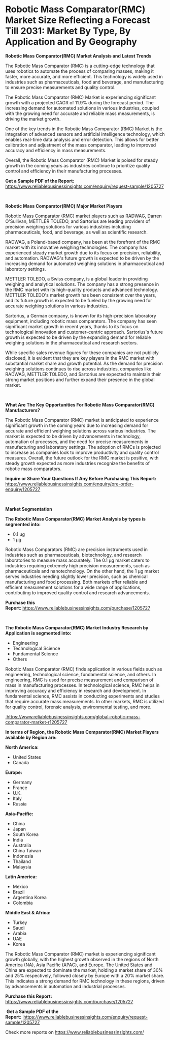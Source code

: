 <p><h1>Robotic Mass Comparator(RMC) Market Size Reflecting a Forecast Till 2031: Market By Type, By Application and By Geography</h1></p><p><strong>Robotic Mass Comparator(RMC) Market Analysis and Latest Trends</strong></p>
<p><p>The Robotic Mass Comparator (RMC) is a cutting-edge technology that uses robotics to automate the process of comparing masses, making it faster, more accurate, and more efficient. This technology is widely used in industries such as pharmaceuticals, food and beverage, and manufacturing to ensure precise measurements and quality control.</p><p>The Robotic Mass Comparator (RMC) Market is experiencing significant growth with a projected CAGR of 11.9% during the forecast period. The increasing demand for automated solutions in various industries, coupled with the growing need for accurate and reliable mass measurements, is driving the market growth.</p><p>One of the key trends in the Robotic Mass Comparator (RMC) Market is the integration of advanced sensors and artificial intelligence technology, which enables real-time data analysis and error detection. This allows for better calibration and adjustment of the mass comparator, leading to improved accuracy and efficiency in mass measurements.</p><p>Overall, the Robotic Mass Comparator (RMC) Market is poised for steady growth in the coming years as industries continue to prioritize quality control and efficiency in their manufacturing processes.</p></p>
<p><strong>Get a Sample PDF of the Report:&nbsp;</strong> <a href="https://www.reliablebusinessinsights.com/enquiry/request-sample/1205727">https://www.reliablebusinessinsights.com/enquiry/request-sample/1205727</a></p>
<p>&nbsp;</p>
<p><strong>Robotic Mass Comparator(RMC) Major Market Players</strong></p>
<p><p>Robotic Mass Comparator (RMC) market players such as RADWAG, Darren O'Sullivan, METTLER TOLEDO, and Sartorius are leading providers of precision weighing solutions for various industries including pharmaceuticals, food, and beverage, as well as scientific research.</p><p>RADWAG, a Poland-based company, has been at the forefront of the RMC market with its innovative weighing technologies. The company has experienced steady market growth due to its focus on precision, reliability, and automation. RADWAG's future growth is expected to be driven by the increasing demand for automated weighing solutions in pharmaceutical and laboratory settings.</p><p>METTLER TOLEDO, a Swiss company, is a global leader in providing weighing and analytical solutions. The company has a strong presence in the RMC market with its high-quality products and advanced technology. METTLER TOLEDO's market growth has been consistent over the years, and its future growth is expected to be fueled by the growing need for accurate weighing solutions in various industries.</p><p>Sartorius, a German company, is known for its high-precision laboratory equipment, including robotic mass comparators. The company has seen significant market growth in recent years, thanks to its focus on technological innovation and customer-centric approach. Sartorius's future growth is expected to be driven by the expanding demand for reliable weighing solutions in the pharmaceutical and research sectors.</p><p>While specific sales revenue figures for these companies are not publicly disclosed, it is evident that they are key players in the RMC market with substantial market share and growth potential. As the demand for precision weighing solutions continues to rise across industries, companies like RADWAG, METTLER TOLEDO, and Sartorius are expected to maintain their strong market positions and further expand their presence in the global market.</p></p>
<p>&nbsp;</p>
<p><strong>What Are The Key Opportunities For Robotic Mass Comparator(RMC) Manufacturers?</strong></p>
<p><p>The Robotic Mass Comparator (RMC) market is anticipated to experience significant growth in the coming years due to increasing demand for accurate and efficient weighing solutions across various industries. The market is expected to be driven by advancements in technology, automation of processes, and the need for precise measurements in manufacturing and laboratory settings. The adoption of RMCs is projected to increase as companies look to improve productivity and quality control measures. Overall, the future outlook for the RMC market is positive, with steady growth expected as more industries recognize the benefits of robotic mass comparators.</p></p>
<p><strong>Inquire or Share Your Questions If Any Before Purchasing This Report:</strong> <a href="https://www.reliablebusinessinsights.com/enquiry/pre-order-enquiry/1205727">https://www.reliablebusinessinsights.com/enquiry/pre-order-enquiry/1205727</a></p>
<p>&nbsp;</p>
<p><strong>Market Segmentation</strong></p>
<p><strong>The Robotic Mass Comparator(RMC) Market Analysis by types is segmented into:</strong></p>
<p><ul><li>0.1 µg</li><li>1 µg</li></ul></p>
<p><p>Robotic Mass Comparators (RMC) are precision instruments used in industries such as pharmaceuticals, biotechnology, and research laboratories to measure mass accurately. The 0.1 µg market caters to industries requiring extremely high precision measurements, such as pharmaceuticals and nanotechnology. On the other hand, the 1 µg market serves industries needing slightly lower precision, such as chemical manufacturing and food processing. Both markets offer reliable and efficient measurement solutions for a wide range of applications, contributing to improved quality control and research advancements.</p></p>
<p><strong>Purchase this Report:&nbsp;</strong><a href="https://www.reliablebusinessinsights.com/purchase/1205727">https://www.reliablebusinessinsights.com/purchase/1205727</a></p>
<p>&nbsp;</p>
<p><strong>The Robotic Mass Comparator(RMC) Market Industry Research by Application is segmented into:</strong></p>
<p><ul><li>Engineering</li><li>Technological Science</li><li>Fundamental Science</li><li>Others</li></ul></p>
<p><p>Robotic Mass Comparator (RMC) finds application in various fields such as engineering, technological science, fundamental science, and others. In engineering, RMC is used for precise measurement and comparison of mass in manufacturing processes. In technological science, RMC helps in improving accuracy and efficiency in research and development. In fundamental science, RMC assists in conducting experiments and studies that require accurate mass measurements. In other markets, RMC is utilized for quality control, forensic analysis, environmental testing, and more.</p></p>
<p><a href="https://www.reliablebusinessinsights.com/global-robotic-mass-comparator-market-r1205727">&nbsp;https://www.reliablebusinessinsights.com/global-robotic-mass-comparator-market-r1205727</a></p>
<p><strong>In terms of Region, the Robotic Mass Comparator(RMC) Market Players available by Region are:</strong></p>
<p>
    <p> <strong> North America: </strong>
        <ul>
            <li>United States</li>
            <li>Canada</li>
        </ul>
        </p> 
    <p> <strong> Europe: </strong>
        <ul>
            <li>Germany</li>
            <li>France</li>
            <li>U.K.</li>
            <li>Italy</li>
            <li>Russia</li>
        </ul>
        </p> 
    <p> <strong> Asia-Pacific: </strong>
        <ul>
            <li>China</li>
            <li>Japan</li>
            <li>South Korea</li>
            <li>India</li>
            <li>Australia</li>
            <li>China Taiwan</li>
            <li>Indonesia</li>
            <li>Thailand</li>
            <li>Malaysia</li>
        </ul>
        </p> 
    <p> <strong> Latin America: </strong>
        <ul>
            <li>Mexico</li>
            <li>Brazil</li>
            <li>Argentina Korea</li>
            <li>Colombia</li>
        </ul>
        </p> 
    <p> <strong> Middle East & Africa: </strong>
        <ul>
            <li>Turkey</li>
            <li>Saudi</li>
            <li>Arabia</li>
            <li>UAE</li>
            <li>Korea</li>
        </ul>
    </p>
    </p>
<p><p>The Robotic Mass Comparator (RMC) market is experiencing significant growth globally, with the highest growth observed in the regions of North America (NA), Asia Pacific (APAC), and Europe. The United States and China are expected to dominate the market, holding a market share of 30% and 25% respectively, followed closely by Europe with a 20% market share. This indicates a strong demand for RMC technology in these regions, driven by advancements in automation and industrial processes.</p></p>
<p><strong>Purchase this Report: </strong><a href="https://www.reliablebusinessinsights.com/purchase/1205727">https://www.reliablebusinessinsights.com/purchase/1205727</a></p>
<p>&nbsp;<strong>Get a Sample PDF of the Report:&nbsp;&nbsp;</strong><a href="https://www.reliablebusinessinsights.com/enquiry/request-sample/1205727">https://www.reliablebusinessinsights.com/enquiry/request-sample/1205727</a></p>
<p><strong></strong></p>
<p>Check more reports on <a href="https://www.reliablebusinessinsights.com/">https://www.reliablebusinessinsights.com/</a></p>